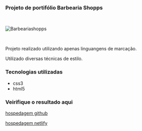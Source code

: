 ### Projeto de portifólio Barbearia Shopps

<br>

![Barbeariashopps](https://barbeariashopps.netlify.app/banner.png)

<br>

Projeto realizado utilizando apenas linguangens de marcação.

Utilizado diversas técnicas de estilo.

### Tecnologias utilizadas
* css3
* html5

### Veirifique o resultado aqui

[hospedagem github](fanig01.github.io)

[hospedagem netlify](https://barbeariashopps.netlify.app/)



